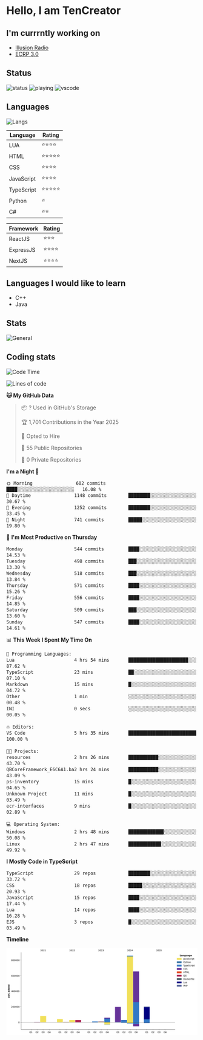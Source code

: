 # Hello, I am TenCreator

## I'm currrntly working on
- [Illusion Radio](https://illusionradio.co.uk/)
- [ECRP 3.0](http://github.com/Emerald-Coast-Roleplay/)

## Status
![status](https://api.statusbadges.me/badge/status/518334475038359555?simple=true&style=for-the-badge)
![playing](https://api.statusbadges.me/badge/playing/518334475038359555?style=for-the-badge)
![vscode](https://api.statusbadges.me/badge/vscode/518334475038359555?style=for-the-badge)

## Languages
![Langs](https://github-readme-stats.vercel.app/api/top-langs/?username=tencreator&layout=compact&theme=radical)


|Language|Rating|
|--------|------|
|LUA|⭐️⭐️⭐️⭐️|
|HTML|⭐️⭐️⭐️⭐️⭐️|
|CSS|⭐️⭐️⭐️⭐️|
|JavaScript|⭐️⭐️⭐️⭐️|
|TypeScript|⭐️⭐️⭐️⭐️⭐️|
|Python|⭐️|
|C#|⭐️⭐️ |

|Framework|Rating|
|--------|------|
|ReactJS|⭐️⭐️⭐|
|ExpressJS|⭐️⭐️⭐️⭐️|
|NextJS|⭐️⭐️⭐⭐️|

## Languages I would like to learn
- C++
- Java

## Stats
![General](https://github-readme-stats.vercel.app/api?username=tencreator&show_icons=true&theme=radical)

## Coding stats

<!--START_SECTION:waka-->
![Code Time](http://img.shields.io/badge/Code%20Time-509%20hrs%2039%20mins-blue)

![Lines of code](https://img.shields.io/badge/From%20Hello%20World%20I%27ve%20Written-2.2%20million%20lines%20of%20code-blue)

**🐱 My GitHub Data** 

> 📦 ? Used in GitHub's Storage 
 > 
> 🏆 1,701 Contributions in the Year 2025
 > 
> 💼 Opted to Hire
 > 
> 📜 55 Public Repositories 
 > 
> 🔑 0 Private Repositories 
 > 
**I'm a Night 🦉** 

```text
🌞 Morning                602 commits         ████░░░░░░░░░░░░░░░░░░░░░   16.08 % 
🌆 Daytime                1148 commits        ████████░░░░░░░░░░░░░░░░░   30.67 % 
🌃 Evening                1252 commits        ████████░░░░░░░░░░░░░░░░░   33.45 % 
🌙 Night                  741 commits         █████░░░░░░░░░░░░░░░░░░░░   19.80 % 
```
📅 **I'm Most Productive on Thursday** 

```text
Monday                   544 commits         ████░░░░░░░░░░░░░░░░░░░░░   14.53 % 
Tuesday                  498 commits         ███░░░░░░░░░░░░░░░░░░░░░░   13.30 % 
Wednesday                518 commits         ███░░░░░░░░░░░░░░░░░░░░░░   13.84 % 
Thursday                 571 commits         ████░░░░░░░░░░░░░░░░░░░░░   15.26 % 
Friday                   556 commits         ████░░░░░░░░░░░░░░░░░░░░░   14.85 % 
Saturday                 509 commits         ███░░░░░░░░░░░░░░░░░░░░░░   13.60 % 
Sunday                   547 commits         ████░░░░░░░░░░░░░░░░░░░░░   14.61 % 
```


📊 **This Week I Spent My Time On** 

```text
💬 Programming Languages: 
Lua                      4 hrs 54 mins       ██████████████████████░░░   87.62 % 
TypeScript               23 mins             ██░░░░░░░░░░░░░░░░░░░░░░░   07.10 % 
Markdown                 15 mins             █░░░░░░░░░░░░░░░░░░░░░░░░   04.72 % 
Other                    1 min               ░░░░░░░░░░░░░░░░░░░░░░░░░   00.48 % 
INI                      0 secs              ░░░░░░░░░░░░░░░░░░░░░░░░░   00.05 % 

🔥 Editors: 
VS Code                  5 hrs 35 mins       █████████████████████████   100.00 % 

🐱‍💻 Projects: 
resources                2 hrs 26 mins       ███████████░░░░░░░░░░░░░░   43.70 % 
QBCoreFramework_E6C6A1.ba2 hrs 24 mins       ███████████░░░░░░░░░░░░░░   43.09 % 
ps-inventory             15 mins             █░░░░░░░░░░░░░░░░░░░░░░░░   04.65 % 
Unknown Project          11 mins             █░░░░░░░░░░░░░░░░░░░░░░░░   03.49 % 
ecr-interfaces           9 mins              █░░░░░░░░░░░░░░░░░░░░░░░░   02.89 % 

💻 Operating System: 
Windows                  2 hrs 48 mins       █████████████░░░░░░░░░░░░   50.08 % 
Linux                    2 hrs 47 mins       ████████████░░░░░░░░░░░░░   49.92 % 
```

**I Mostly Code in TypeScript** 

```text
TypeScript               29 repos            ████████░░░░░░░░░░░░░░░░░   33.72 % 
CSS                      18 repos            █████░░░░░░░░░░░░░░░░░░░░   20.93 % 
JavaScript               15 repos            ████░░░░░░░░░░░░░░░░░░░░░   17.44 % 
Lua                      14 repos            ████░░░░░░░░░░░░░░░░░░░░░   16.28 % 
EJS                      3 repos             █░░░░░░░░░░░░░░░░░░░░░░░░   03.49 % 
```



**Timeline**

![Lines of Code chart](https://raw.githubusercontent.com/tencreator/tencreator/main/assets/bar_graph.png)


<!--END_SECTION:waka-->
